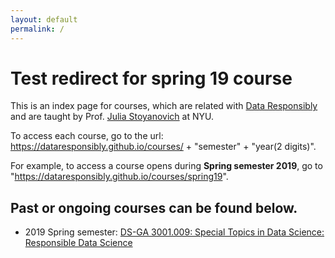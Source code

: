```yaml
---
layout: default
permalink: /
---
```



# Test redirect for spring 19 course

This is an index page for courses, which are related with [Data Responsibly](https://dataresponsibly.github.io/) and are taught by Prof. [Julia Stoyanovich](http://stoyanovich.org/) at NYU. 

To access each course, go to the url: https://dataresponsibly.github.io/courses/ + "semester" + "year(2 digits)".

For example, to access a course opens during **Spring semester 2019**, go to "https://dataresponsibly.github.io/courses/spring19".

## Past or ongoing courses can be found below.

* 2019 Spring semester: [DS-GA 3001.009: Special Topics in Data Science: Responsible Data Science](https://dataresponsibly.github.io/courses/spring19)



